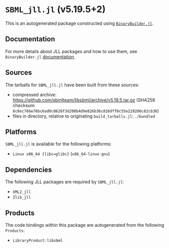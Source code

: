 # `SBML_jll.jl` (v5.19.5+2)

This is an autogenerated package constructed using [`BinaryBuilder.jl`](https://github.com/JuliaPackaging/BinaryBuilder.jl).

## Documentation

For more details about JLL packages and how to use them, see `BinaryBuilder.jl` [documentation](https://docs.binarybuilder.org/stable/jll/).

## Sources

The tarballs for `SBML_jll.jl` have been built from these sources:

* compressed archive: https://github.com/sbmlteam/libsbml/archive/v5.19.5.tar.gz (SHA256 checksum: `6c0ec766e76bc6ad0c8626f3d208b4d9e826b36c816dff0c55e228206c82cb36`)
* files in directory, relative to originating `build_tarballs.jl`: `./bundled`

## Platforms

`SBML_jll.jl` is available for the following platforms:

* `Linux x86_64 {libc=glibc}` (`x86_64-linux-gnu`)

## Dependencies

The following JLL packages are required by `SBML_jll.jl`:

* `XML2_jll`
* `Zlib_jll`

## Products

The code bindings within this package are autogenerated from the following `Products`:

* `LibraryProduct`: `libsbml`
